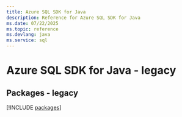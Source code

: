 ```yaml
---
title: Azure SQL SDK for Java
description: Reference for Azure SQL SDK for Java
ms.date: 07/22/2025
ms.topic: reference
ms.devlang: java
ms.service: sql
---
```

# Azure SQL SDK for Java - legacy
## Packages - legacy
[!INCLUDE [packages](sql-index.md)]